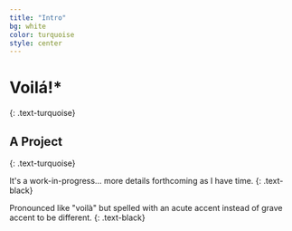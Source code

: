```yaml
---
title: "Intro"
bg: white
color: turquoise
style: center
---
```


# Voilá!<a href="#spelling" style="position: absolute; text-decoration: none">*</a>
{: .text-turquoise}

<span class="fa-stack subtlecircle" style="font-size:100px; background:rgba(15, 191, 207, 0.1)">
  <i class="fa fa-circle fa-stack-2x text-white"></i>
  <i class="fa fa-magic fa-stack-1x text-turquoise"></i>
</span>

## A Project
{: .text-turquoise}


It's a work-in-progress... more details forthcoming as I have time.
{: .text-black}

<i class="fa fa-small fa-asterisk"></i> Pronounced like "voilà" but spelled with an acute accent instead of grave accent to be different.
{: .text-black}
